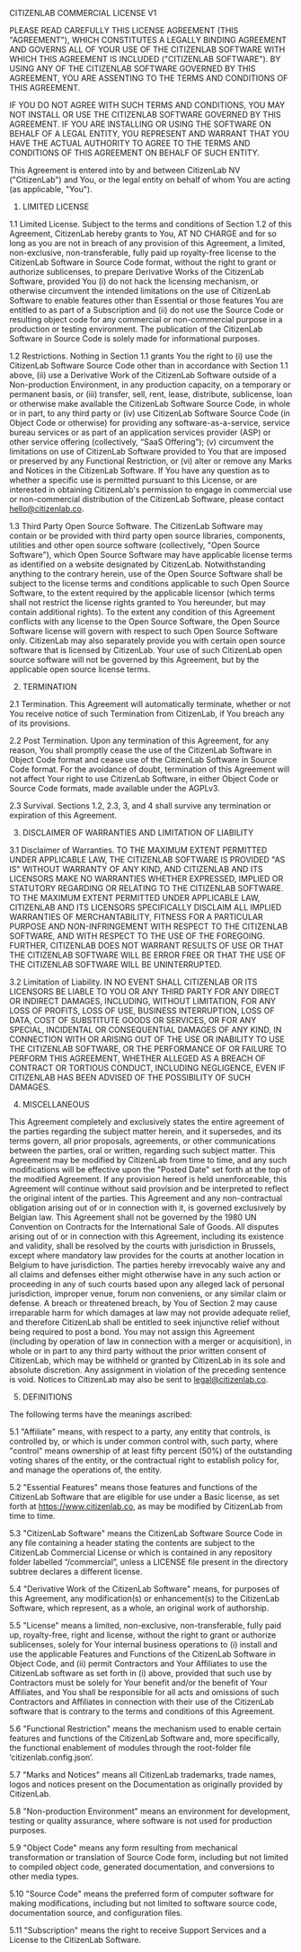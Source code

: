 CITIZENLAB COMMERCIAL LICENSE V1

PLEASE READ CAREFULLY THIS LICENSE AGREEMENT (THIS "AGREEMENT"), WHICH CONSTITUTES A LEGALLY BINDING AGREEMENT AND GOVERNS ALL OF YOUR USE OF THE CITIZENLAB SOFTWARE WITH WHICH THIS AGREEMENT IS INCLUDED ("CITIZENLAB SOFTWARE"). BY USING ANY OF THE CITIZENLAB SOFTWARE GOVERNED BY THIS AGREEMENT, YOU ARE ASSENTING TO THE TERMS AND CONDITIONS OF THIS AGREEMENT.

IF YOU DO NOT AGREE WITH SUCH TERMS AND CONDITIONS, YOU MAY NOT INSTALL OR USE THE CITIZENLAB SOFTWARE GOVERNED BY THIS AGREEMENT. IF YOU ARE INSTALLING OR USING THE SOFTWARE ON BEHALF OF A LEGAL ENTITY, YOU REPRESENT AND WARRANT THAT YOU HAVE THE ACTUAL AUTHORITY TO AGREE TO THE TERMS AND CONDITIONS OF THIS AGREEMENT ON BEHALF OF SUCH ENTITY.

This Agreement is entered into by and between CitizenLab NV ("CitizenLab") and You, or the legal entity on behalf of whom You are acting (as applicable, "You").

1. LIMITED LICENSE

1.1 Limited License. Subject to the terms and conditions of Section 1.2 of this Agreement, CitizenLab hereby grants to You, AT NO CHARGE and for so long as you are not in breach of any provision of this Agreement, a limited, non-exclusive, non-transferable, fully paid up royalty-free license to the CitizenLab Software in Source Code format, without the right to grant or authorize sublicenses, to prepare Derivative Works of the CitizenLab Software, provided You (i) do not hack the licensing mechanism, or otherwise circumvent the intended limitations on the use of CitizenLab Software to enable features other than Essential or those features You are entitled to as part of a Subscription and (ii) do not use the Source Code or resulting object code for any commercial or non-commercial purpose in a production or testing environment. The publication of the CitizenLab Software in Source Code is solely made for informational purposes.

1.2 Restrictions. Nothing in Section 1.1 grants You the right to (i) use the CitizenLab Software Source Code other than in accordance with Section 1.1 above, (ii) use a Derivative Work of the CitizenLab Software outside of a Non-production Environment, in any production capacity, on a temporary or permanent basis, or (iii) transfer, sell, rent, lease, distribute, sublicense, loan or otherwise make available the CitizenLab Software Source Code, in whole or in part, to any third party or (iv) use CitizenLab Software Source Code (in Object Code or otherwise) for providing any software-as-a-service, service bureau services or as part of an application services provider (ASP) or other service offering (collectively, “SaaS Offering”); (v) circumvent the limitations on use of CitizenLab Software provided to You that are imposed or preserved by any Functional Restriction, or (vi) alter or remove any Marks and Notices in the CitizenLab Software. If You have any question as to whether a specific use is permitted pursuant to this License, or are interested in obtaining CitizenLab's permission to engage in commercial use or non-commercial distribution of the CitizenLab Software, please contact hello@citizenlab.co.

1.3 Third Party Open Source Software. The CitizenLab Software may contain or be provided with third party open source libraries, components, utilities and other open source software (collectively, "Open Source Software"), which Open Source Software may have applicable license terms as identified on a website designated by CitizenLab. Notwithstanding anything to the contrary herein, use of the Open Source Software shall be subject to the license terms and conditions applicable to such Open Source Software, to the extent required by the applicable licensor (which terms shall not restrict the license rights granted to You hereunder, but may contain additional rights). To the extent any condition of this Agreement conflicts with any license to the Open Source Software, the Open Source Software license will govern with respect to such Open Source Software only. CitizenLab may also separately provide you with certain open source software that is licensed by CitizenLab. Your use of such CitizenLab open source software will not be governed by this Agreement, but by the applicable open source license terms.

2. TERMINATION

2.1 Termination. This Agreement will automatically terminate, whether or not You receive notice of such Termination from CitizenLab, if You breach any of its provisions.

2.2 Post Termination. Upon any termination of this Agreement, for any reason, You shall promptly cease the use of the CitizenLab Software in Object Code format and cease use of the CitizenLab Software in Source Code format. For the avoidance of doubt, termination of this Agreement will not affect Your right to use CitizenLab Software, in either Object Code or Source Code formats, made available under the AGPLv3.

2.3 Survival. Sections 1.2, 2.3, 3, and 4 shall survive any termination or expiration of this Agreement.

3. DISCLAIMER OF WARRANTIES AND LIMITATION OF LIABILITY

3.1 Disclaimer of Warranties. TO THE MAXIMUM EXTENT PERMITTED UNDER APPLICABLE LAW, THE CITIZENLAB SOFTWARE IS PROVIDED "AS IS" WITHOUT WARRANTY OF ANY KIND, AND CITIZENLAB AND ITS LICENSORS MAKE NO WARRANTIES WHETHER EXPRESSED, IMPLIED OR STATUTORY REGARDING OR RELATING TO THE CITIZENLAB SOFTWARE. TO THE MAXIMUM EXTENT PERMITTED UNDER APPLICABLE LAW, CITIZENLAB AND ITS LICENSORS SPECIFICALLY DISCLAIM ALL IMPLIED WARRANTIES OF MERCHANTABILITY, FITNESS FOR A PARTICULAR PURPOSE AND NON-INFRINGEMENT WITH RESPECT TO THE CITIZENLAB SOFTWARE, AND WITH RESPECT TO THE USE OF THE FOREGOING. FURTHER, CITIZENLAB DOES NOT WARRANT RESULTS OF USE OR THAT THE CITIZENLAB SOFTWARE WILL BE ERROR FREE OR THAT THE USE OF THE CITIZENLAB SOFTWARE WILL BE UNINTERRUPTED.

3.2 Limitation of Liability. IN NO EVENT SHALL CITIZENLAB OR ITS LICENSORS BE LIABLE TO YOU OR ANY THIRD PARTY FOR ANY DIRECT OR INDIRECT DAMAGES, INCLUDING, WITHOUT LIMITATION, FOR ANY LOSS OF PROFITS, LOSS OF USE, BUSINESS INTERRUPTION, LOSS OF DATA, COST OF SUBSTITUTE GOODS OR SERVICES, OR FOR ANY SPECIAL, INCIDENTAL OR CONSEQUENTIAL DAMAGES OF ANY KIND, IN CONNECTION WITH OR ARISING OUT OF THE USE OR INABILITY TO USE THE CITIZENLAB SOFTWARE, OR THE PERFORMANCE OF OR FAILURE TO PERFORM THIS AGREEMENT, WHETHER ALLEGED AS A BREACH OF CONTRACT OR TORTIOUS CONDUCT, INCLUDING NEGLIGENCE, EVEN IF CITIZENLAB HAS BEEN ADVISED OF THE POSSIBILITY OF SUCH DAMAGES.

4. MISCELLANEOUS

This Agreement completely and exclusively states the entire agreement of the parties regarding the subject matter herein, and it supersedes, and its terms govern, all prior proposals, agreements, or other communications between the parties, oral or written, regarding such subject matter. This Agreement may be modified by CitizenLab from time to time, and any such modifications will be effective upon the "Posted Date" set forth at the top of the modified Agreement. If any provision hereof is held unenforceable, this Agreement will continue without said provision and be interpreted to reflect the original intent of the parties. This Agreement and any non-contractual obligation arising out of or in connection with it, is governed exclusively by Belgian law. This Agreement shall not be governed by the 1980 UN Convention on Contracts for the International Sale of Goods. All disputes arising out of or in connection with this Agreement, including its existence and validity, shall be resolved by the courts with jurisdiction in Brussels, except where mandatory law provides for the courts at another location in Belgium to have jurisdiction. The parties hereby irrevocably waive any and all claims and defenses either might otherwise have in any such action or proceeding in any of such courts based upon any alleged lack of personal jurisdiction, improper venue, forum non conveniens, or any similar claim or defense. A breach or threatened breach, by You of Section 2 may cause irreparable harm for which damages at law may not provide adequate relief, and therefore CitizenLab shall be entitled to seek injunctive relief without being required to post a bond. You may not assign this Agreement (including by operation of law in connection with a merger or acquisition), in whole or in part to any third party without the prior written consent of CitizenLab, which may be withheld or granted by CitizenLab in its sole and absolute discretion. Any assignment in violation of the preceding sentence is void. Notices to CitizenLab may also be sent to legal@citizenlab.co.

5. DEFINITIONS

The following terms have the meanings ascribed:

5.1 "Affiliate" means, with respect to a party, any entity that controls, is controlled by, or which is under common control with, such party, where "control" means ownership of at least fifty percent (50%) of the outstanding voting shares of the entity, or the contractual right to establish policy for, and manage the operations of, the entity.

5.2 "Essential Features" means those features and functions of the CitizenLab Software that are eligible for use under a Basic license, as set forth at https://www.citizenlab.co, as may be modified by CitizenLab from time to time.

5.3 "CitizenLab Software" means the CitizenLab Software Source Code in any file containing a header stating the contents are subject to the CitizenLab Commercial License or which is contained in any repository folder labelled “/commercial”, unless a LICENSE file present in the directory subtree declares a different license.

5.4 "Derivative Work of the CitizenLab Software" means, for purposes of this Agreement, any modification(s) or enhancement(s) to the CitizenLab Software, which represent, as a whole, an original work of authorship.

5.5 "License" means a limited, non-exclusive, non-transferable, fully paid up, royalty-free, right and license, without the right to grant or authorize sublicenses, solely for Your internal business operations to (i) install and use the applicable Features and Functions of the CitizenLab Software in Object Code, and (ii) permit Contractors and Your Affiliates to use the CitizenLab software as set forth in (i) above, provided that such use by Contractors must be solely for Your benefit and/or the benefit of Your Affiliates, and You shall be responsible for all acts and omissions of such Contractors and Affiliates in connection with their use of the CitizenLab software that is contrary to the terms and conditions of this Agreement.

5.6 "Functional Restriction" means the mechanism used to enable certain features and functions of the CitizenLab Software and, more specifically, the functional enablement of modules through the root-folder file ‘citizenlab.config.json’.

5.7 "Marks and Notices" means all CitizenLab trademarks, trade names, logos and notices present on the Documentation as originally provided by CitizenLab.

5.8 "Non-production Environment" means an environment for development, testing or quality assurance, where software is not used for production purposes.

5.9 "Object Code" means any form resulting from mechanical transformation or translation of Source Code form, including but not limited to compiled object code, generated documentation, and conversions to other media types.

5.10 "Source Code" means the preferred form of computer software for making modifications, including but not limited to software source code, documentation source, and configuration files.

5.11 "Subscription" means the right to receive Support Services and a License to the CitizenLab Software.
